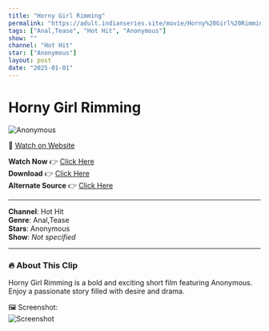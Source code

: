 ```yaml
---
title: "Horny Girl Rimming"
permalink: "https://adult.indianseries.site/movie/Horny%20Girl%20Rimming"
tags: ["Anal,Tease", "Hot Hit", "Anonymous"]
show: ""
channel: "Hot Hit"
star: ["Anonymous"]
layout: post
date: "2025-01-01"
---
```


# Horny Girl Rimming

![Anonymous](https://shorts.desisins.com/wp-content/uploads/2023/11/Horny-Girl-Rimming-NeonX-DesiSins.com_.jpg)

🔗 [Watch on Website](https://adult.indianseries.site/movie/Horny%20Girl%20Rimming)

**Watch Now** 👉 [Click Here](https://adult.indianseries.site/movie/Horny%20Girl%20Rimming)  
**Download** 👉 [Click Here](https://adult.indianseries.site/movie/Horny%20Girl%20Rimming)  
**Alternate Source** 👉 [Click Here](https://adult.indianseries.site/movie/Horny%20Girl%20Rimming)

---

**Channel**: Hot Hit  
**Genre**: Anal,Tease  
**Stars**: Anonymous  
**Show**: *Not specified*

---

### 🔥 About This Clip

Horny Girl Rimming is a bold and exciting short film featuring Anonymous. Enjoy a passionate story filled with desire and drama.
 
🖼️ Screenshot:  
![Screenshot](https://shorts.desisins.com/wp-content/uploads/2023/11/Horny-Girl-Rimming-NeonX-DesiSins.com_.jpg)
